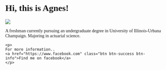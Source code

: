 



<html>
<head>
	<link href="https://fonts.googleapis.com/css?family=Vollkorn+SC" rel="stylesheet">
	<link rel="stylesheet" href="https://maxcdn.bootstrapcdn.com/bootstrap/3.3.7/css/bootstrap.min.css" integrity="sha384-BVYiiSIFeK1dGmJRAkycuHAHRg32OmUcww7on3RYdg4Va+PmSTsz/K68vbdEjh4u" crossorigin="anonymous">
	<style type="text/css"> 
	p {
	font-family: 'Vollkorn SC', serif;
	}
	h1 {
	font-family: 'Vollkorn SC', serif;
	}	
	body {
		background: url(https://www.buzzfeed.com/mrloganrhoades/this-visual-journey-through-nature-will-leave-you-perfectly?utm_term=.ck3wXarJzm#2756611);
		background-repeat: no-repeat;
		background-size: cover;
		
		}
 </style>


   <h1> Hi, this is Agnes!</h1>
   <img src="https://www.google.com/url?sa=i&rct=j&q=&esrc=s&source=images&cd=&cad=rja&uact=8&ved=0ahUKEwiv1YHkmoPYAhXEchQKHZi_DIIQjRwIBw&url=https%3A%2F%2Ftenor.com%2Fsearch%2Fsleep-cute-gifs&psig=AOvVaw0awwuP-Bt4S6u_PEUHn74D&ust=1513124651607509">

   <p>A freshman currently pursuing an undergraduate degree in University of Illinois-Urbana Champaign. 
	    Majoring in actuarial science. 
	 </p>


    <p>
    For more information..
    <a href="https://www.facebook.com" class="btn btn-success btn-info">Find me on facebook</a>	
    </p>

